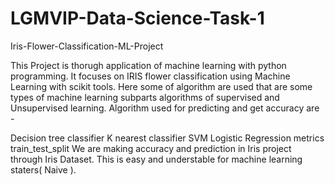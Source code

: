 # LGMVIP-Data-Science-Task-1

Iris-Flower-Classification-ML-Project

This Project is thorugh application of machine learning with python programming.
It focuses on IRIS flower classification using Machine Learning with scikit tools.
Here some of algorithm are used that are some types of machine learning subparts algorithms of supervised and Unsupervised learning.
Algorithm used for predicting and get accuracy are -

Decision tree classifier
K nearest classifier
SVM
Logistic Regression metrics train_test_split
We are making accuracy and prediction in Iris project through Iris Dataset.
This is easy and understable for machine learning staters( Naive ).
